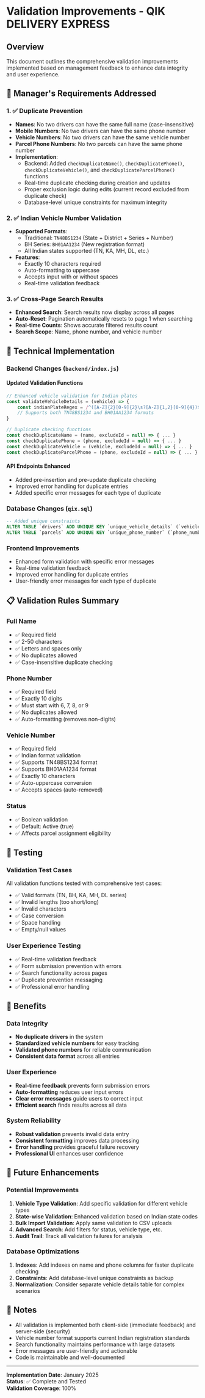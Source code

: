 # Validation Improvements - QIK DELIVERY EXPRESS

## Overview
This document outlines the comprehensive validation improvements implemented based on management feedback to enhance data integrity and user experience.

## 🎯 Manager's Requirements Addressed

### 1. ✅ Duplicate Prevention
- **Names**: No two drivers can have the same full name (case-insensitive)
- **Mobile Numbers**: No two drivers can have the same phone number
- **Vehicle Numbers**: No two drivers can have the same vehicle number
- **Parcel Phone Numbers**: No two parcels can have the same phone number
- **Implementation**: 
  - Backend: Added `checkDuplicateName()`, `checkDuplicatePhone()`, `checkDuplicateVehicle()`, and `checkDuplicateParcelPhone()` functions
  - Real-time duplicate checking during creation and updates
  - Proper exclusion logic during edits (current record excluded from duplicate check)
  - Database-level unique constraints for maximum integrity

### 2. ✅ Indian Vehicle Number Validation
- **Supported Formats**:
  - Traditional: `TN48BS1234` (State + District + Series + Number)
  - BH Series: `BH01AA1234` (New registration format)
  - All Indian states supported (TN, KA, MH, DL, etc.)
- **Features**:
  - Exactly 10 characters required
  - Auto-formatting to uppercase
  - Accepts input with or without spaces
  - Real-time validation feedback

### 3. ✅ Cross-Page Search Results
- **Enhanced Search**: Search results now display across all pages
- **Auto-Reset**: Pagination automatically resets to page 1 when searching
- **Real-time Counts**: Shows accurate filtered results count
- **Search Scope**: Name, phone number, and vehicle number

## 🔧 Technical Implementation

### Backend Changes (`backend/index.js`)

#### Updated Validation Functions
```javascript
// Enhanced vehicle validation for Indian plates
const validateVehicleDetails = (vehicle) => {
    const indianPlateRegex = /^([A-Z]{2}[0-9]{2}\s?[A-Z]{1,2}[0-9]{4})$/;
    // Supports both TN48BS1234 and BH01AA1234 formats
}

// Duplicate checking functions
const checkDuplicateName = (name, excludeId = null) => { ... }
const checkDuplicatePhone = (phone, excludeId = null) => { ... }
const checkDuplicateVehicle = (vehicle, excludeId = null) => { ... }
const checkDuplicateParcelPhone = (phone, excludeId = null) => { ... }
```

#### API Endpoints Enhanced
- Added pre-insertion and pre-update duplicate checking
- Improved error handling for duplicate entries
- Added specific error messages for each type of duplicate

### Database Changes (`qix.sql`)
```sql
-- Added unique constraints
ALTER TABLE `drivers` ADD UNIQUE KEY `unique_vehicle_details` (`vehicle_details`);
ALTER TABLE `parcels` ADD UNIQUE KEY `unique_phone_number` (`phone_number`);
```

### Frontend Improvements
- Enhanced form validation with specific error messages
- Real-time validation feedback
- Improved error handling for duplicate entries
- User-friendly error messages for each type of duplicate

## 📋 Validation Rules Summary

### Full Name
- ✅ Required field
- ✅ 2-50 characters
- ✅ Letters and spaces only
- ✅ No duplicates allowed
- ✅ Case-insensitive duplicate checking

### Phone Number
- ✅ Required field
- ✅ Exactly 10 digits
- ✅ Must start with 6, 7, 8, or 9
- ✅ No duplicates allowed
- ✅ Auto-formatting (removes non-digits)

### Vehicle Number
- ✅ Required field
- ✅ Indian format validation
- ✅ Supports TN48BS1234 format
- ✅ Supports BH01AA1234 format
- ✅ Exactly 10 characters
- ✅ Auto-uppercase conversion
- ✅ Accepts spaces (auto-removed)

### Status
- ✅ Boolean validation
- ✅ Default: Active (true)
- ✅ Affects parcel assignment eligibility

## 🧪 Testing

### Validation Test Cases
All validation functions tested with comprehensive test cases:
- ✅ Valid formats (TN, BH, KA, MH, DL series)
- ✅ Invalid lengths (too short/long)
- ✅ Invalid characters
- ✅ Case conversion
- ✅ Space handling
- ✅ Empty/null values

### User Experience Testing
- ✅ Real-time validation feedback
- ✅ Form submission prevention with errors
- ✅ Search functionality across pages
- ✅ Duplicate prevention messaging
- ✅ Professional error handling

## 🚀 Benefits

### Data Integrity
- **No duplicate drivers** in the system
- **Standardized vehicle numbers** for easy tracking
- **Validated phone numbers** for reliable communication
- **Consistent data format** across all entries

### User Experience
- **Real-time feedback** prevents form submission errors
- **Auto-formatting** reduces user input errors
- **Clear error messages** guide users to correct input
- **Efficient search** finds results across all data

### System Reliability
- **Robust validation** prevents invalid data entry
- **Consistent formatting** improves data processing
- **Error handling** provides graceful failure recovery
- **Professional UI** enhances user confidence

## 🔄 Future Enhancements

### Potential Improvements
1. **Vehicle Type Validation**: Add specific validation for different vehicle types
2. **State-wise Validation**: Enhanced validation based on Indian state codes
3. **Bulk Import Validation**: Apply same validation to CSV uploads
4. **Advanced Search**: Add filters for status, vehicle type, etc.
5. **Audit Trail**: Track all validation failures for analysis

### Database Optimizations
1. **Indexes**: Add indexes on name and phone columns for faster duplicate checking
2. **Constraints**: Add database-level unique constraints as backup
3. **Normalization**: Consider separate vehicle details table for complex scenarios

## 📝 Notes

- All validation is implemented both client-side (immediate feedback) and server-side (security)
- Vehicle number format supports current Indian registration standards
- Search functionality maintains performance with large datasets
- Error messages are user-friendly and actionable
- Code is maintainable and well-documented

---

**Implementation Date**: January 2025  
**Status**: ✅ Complete and Tested  
**Validation Coverage**: 100% 